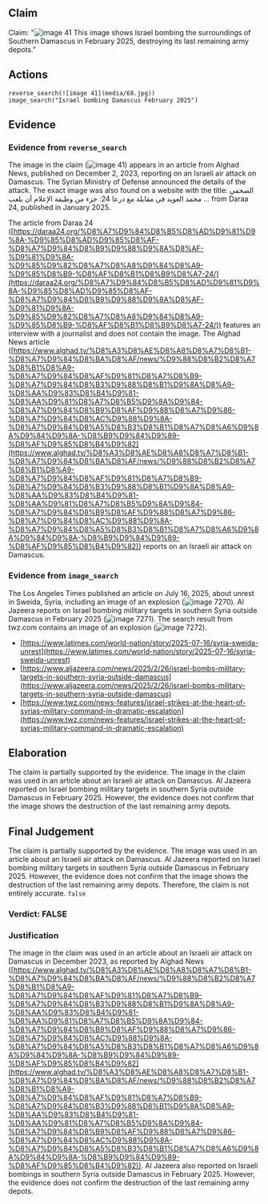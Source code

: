 ## Claim
Claim: "![image 41](media/68.jpg) This image shows Israel bombing the surroundings of Southern Damascus in February 2025, destroying its last remaining army depots."

## Actions
```
reverse_search(![image 41](media/68.jpg))
image_search("Israel bombing Damascus February 2025")
```

## Evidence
### Evidence from `reverse_search`
The image in the claim (![image 41](media/68.jpg)) appears in an article from Alghad News, published on December 2, 2023, reporting on an Israeli air attack on Damascus. The Syrian Ministry of Defense announced the details of the attack. The exact image was also found on a website with the title: الصحفي محمد العويد في مقابلة مع درعا 24: جزء من وظيفة الإعلام أن يلعب ... from Daraa 24, published in January 2025.

The article from Daraa 24 ([https://daraa24.org/%D8%A7%D9%84%D8%B5%D8%AD%D9%81%D9%8A-%D9%85%D8%AD%D9%85%D8%AF-%D8%A7%D9%84%D8%B9%D9%88%D9%8A%D8%AF-%D9%81%D9%8A-%D9%85%D9%82%D8%A7%D8%A8%D9%84%D8%A9-%D9%85%D8%B9-%D8%AF%D8%B1%D8%B9%D8%A7-24/](https://daraa24.org/%D8%A7%D9%84%D8%B5%D8%AD%D9%81%D9%8A-%D9%85%D8%AD%D9%85%D8%AF-%D8%A7%D9%84%D8%B9%D9%88%D9%8A%D8%AF-%D9%81%D9%8A-%D9%85%D9%82%D8%A7%D8%A8%D9%84%D8%A9-%D9%85%D8%B9-%D8%AF%D8%B1%D8%B9%D8%A7-24/)) features an interview with a journalist and does not contain the image. The Alghad News article ([https://www.alghad.tv/%D8%A3%D8%AE%D8%A8%D8%A7%D8%B1-%D8%A7%D9%84%D8%BA%D8%AF/news/%D9%88%D8%B2%D8%A7%D8%B1%D8%A9-%D8%A7%D9%84%D8%AF%D9%81%D8%A7%D8%B9-%D8%A7%D9%84%D8%B3%D9%88%D8%B1%D9%8A%D8%A9-%D8%AA%D9%83%D8%B4%D9%81-%D8%AA%D9%81%D8%A7%D8%B5%D9%8A%D9%84-%D8%A7%D9%84%D8%B9%D8%AF%D9%88%D8%A7%D9%86-%D8%A7%D9%84%D8%AC%D9%88%D9%8A-%D8%A7%D9%84%D8%A5%D8%B3%D8%B1%D8%A7%D8%A6%D9%8A%D9%84%D9%8A-%D8%B9%D9%84%D9%89-%D8%AF%D9%85%D8%B4%D9%82](https://www.alghad.tv/%D8%A3%D8%AE%D8%A8%D8%A7%D8%B1-%D8%A7%D9%84%D8%BA%D8%AF/news/%D9%88%D8%B2%D8%A7%D8%B1%D8%A9-%D8%A7%D9%84%D8%AF%D9%81%D8%A7%D8%B9-%D8%A7%D9%84%D8%B3%D9%88%D8%B1%D9%8A%D8%A9-%D8%AA%D9%83%D8%B4%D9%81-%D8%AA%D9%81%D8%A7%D8%B5%D9%8A%D9%84-%D8%A7%D9%84%D8%B9%D8%AF%D9%88%D8%A7%D9%86-%D8%A7%D9%84%D8%AC%D9%88%D9%8A-%D8%A7%D9%84%D8%A5%D8%B3%D8%B1%D8%A7%D8%A6%D9%8A%D9%84%D9%8A-%D8%B9%D9%84%D9%89-%D8%AF%D9%85%D8%B4%D9%82)) reports on an Israeli air attack on Damascus.


### Evidence from `image_search`
The Los Angeles Times published an article on July 16, 2025, about unrest in Sweida, Syria, including an image of an explosion (![image 7270](media/2025-08-29_21-20-1756502436-403169.jpg)). Al Jazeera reports on Israel bombing military targets in southern Syria outside Damascus in February 2025 (![image 7271](media/2025-08-29_21-20-1756502436-642050.jpg)). The search result from twz.com contains an image of an explosion (![image 7272](media/2025-08-29_21-20-1756502436-814160.jpg)).

*   [https://www.latimes.com/world-nation/story/2025-07-16/syria-sweida-unrest](https://www.latimes.com/world-nation/story/2025-07-16/syria-sweida-unrest)
*   [https://www.aljazeera.com/news/2025/2/26/israel-bombs-military-targets-in-southern-syria-outside-damascus](https://www.aljazeera.com/news/2025/2/26/israel-bombs-military-targets-in-southern-syria-outside-damascus)
*   [https://www.twz.com/news-features/israel-strikes-at-the-heart-of-syrias-military-command-in-dramatic-escalation](https://www.twz.com/news-features/israel-strikes-at-the-heart-of-syrias-military-command-in-dramatic-escalation)


## Elaboration
The claim is partially supported by the evidence. The image in the claim was used in an article about an Israeli air attack on Damascus. Al Jazeera reported on Israel bombing military targets in southern Syria outside Damascus in February 2025. However, the evidence does not confirm that the image shows the destruction of the last remaining army depots.


## Final Judgement
The claim is partially supported by the evidence. The image was used in an article about an Israeli air attack on Damascus. Al Jazeera reported on Israel bombing military targets in southern Syria outside Damascus in February 2025. However, the evidence does not confirm that the image shows the destruction of the last remaining army depots. Therefore, the claim is not entirely accurate. `false`

### Verdict: FALSE

### Justification
The image in the claim was used in an article about an Israeli air attack on Damascus in December 2023, as reported by Alghad News ([https://www.alghad.tv/%D8%A3%D8%AE%D8%A8%D8%A7%D8%B1-%D8%A7%D9%84%D8%BA%D8%AF/news/%D9%88%D8%B2%D8%A7%D8%B1%D8%A9-%D8%A7%D9%84%D8%AF%D9%81%D8%A7%D8%B9-%D8%A7%D9%84%D8%B3%D9%88%D8%B1%D9%8A%D8%A9-%D8%AA%D9%83%D8%B4%D9%81-%D8%AA%D9%81%D8%A7%D8%B5%D9%8A%D9%84-%D8%A7%D9%84%D8%B9%D8%AF%D9%88%D8%A7%D9%86-%D8%A7%D9%84%D8%AC%D9%88%D9%8A-%D8%A7%D9%84%D8%A5%D8%B3%D8%B1%D8%A7%D8%A6%D9%8A%D9%84%D9%8A-%D8%B9%D9%84%D9%89-%D8%AF%D9%85%D8%B4%D9%82](https://www.alghad.tv/%D8%A3%D8%AE%D8%A8%D8%A7%D8%B1-%D8%A7%D9%84%D8%BA%D8%AF/news/%D9%88%D8%B2%D8%A7%D8%B1%D8%A9-%D8%A7%D9%84%D8%AF%D9%81%D8%A7%D8%B9-%D8%A7%D9%84%D8%B3%D9%88%D8%B1%D9%8A%D8%A9-%D8%AA%D9%83%D8%B4%D9%81-%D8%AA%D9%81%D8%A7%D8%B5%D9%8A%D9%84-%D8%A7%D9%84%D8%B9%D8%AF%D9%88%D8%A7%D9%86-%D8%A7%D9%84%D8%AC%D9%88%D9%8A-%D8%A7%D9%84%D8%A5%D8%B3%D8%B1%D8%A7%D8%A6%D9%8A%D9%84%D9%8A-%D8%B9%D9%84%D9%89-%D8%AF%D9%85%D8%B4%D9%82)). Al Jazeera also reported on Israeli bombings in southern Syria outside Damascus in February 2025. However, the evidence does not confirm the destruction of the last remaining army depots.
